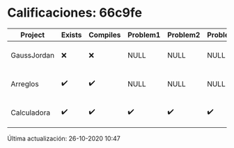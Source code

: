 # Calificaciones: 66c9fe
|Project|Exists|Compiles|Problem1|Problem2|Problem3|Extra|Grade|CommitHash|CommitDate|CheckDate|DueDate|Comments|
|-|-|-|-|-|-|-|-|-|-|-|-|-|
|GaussJordan|❌|❌|NULL|NULL|NULL|NULL|NULL|NULL|NULL|26-10-2020 10:47:41|nan|No se encontró el archivo en PracticasComputacionI/GaussJordan/GaussJordan.cpp|
|Arreglos|✔️|✔️|NULL|NULL|NULL|NULL|NULL|b95beff221239287bae0aa14e2721fd135ad4f2b|22-10-2020 17:05:08|26-10-2020 10:47:38|nan|NULL|
|Calculadora|✔️|✔️|✔️|✔️|✔️|✔️|10.0|2dce5efcacb9e273148d66bd3c8fab4d8c9d80e7|12-10-2020 17:31:53|15-10-2020 21:24:36|2020-10-15 21:00:00|nan|

Última actualización: 26-10-2020 10:47